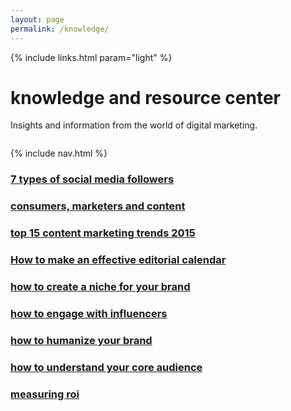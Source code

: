 ```yaml
---
layout: page
permalink: /knowledge/
---
```

<!-- hero -->
<div id="hero" class="hero hero__knowledge">
  <div class="container">
    <div class="row header-trans">
      {% include links.html param="light" %}
    </div>
    <div class="hero-content tac">
      <h1 class="hd-1">knowledge and resource center</h1>
      <p class="summary">Insights and information from the world of digital marketing.</p>
    </div>
  </div>
  <div class="skip tac">
    <a href="#content"><img src="{{ site.baseurl }}/img/i-arrow.png" alt=""></a>
  </div>
</div>
<!-- /hero -->

{% include nav.html %}


<div id="knowledge" class="mt">
  <div class="container">
    <div class="row mb">
      <div class="col-md-6">
        <a href="{{ site.baseurl }}/knowledge/7-types-of-social-media-followers.html">
          <div class="article tac" style="background-image:url('{{ site.baseurl }}/img/articles/7-types-of-social-media-followers.jpg');">
            <h3>7 types of social media followers</h3>
          </div>
        </a>
      </div>
      <div class="col-md-6">
        <a href="{{ site.baseurl }}/knowledge/consumers-marketers-and-content.html">
          <div class="article tac" style="background-image:url('{{ site.baseurl }}/img/articles/consumers-marketers-and-content.jpg');">
            <h3>consumers, marketers and content</h3>
          </div>
        </a>
      </div>
    </div>
    <div class="row mb">
      <div class="col-md-4">
        <a href="{{ site.baseurl }}/knowledge/top-15-content-marketing-trends-2015.html">
          <div class="article article-sm tac" style="background-image:url('{{ site.baseurl }}/img/articles/top-15-content-marketing-trends-2015.jpg');">
            <h3>top 15 content marketing trends 2015</h3>
          </div>
        </a>
      </div>
      <div class="col-md-4">
        <a href="{{ site.baseurl }}/knowledge/editorial-calendar.html">
          <div class="article article-sm tac" style="background-image:url('{{ site.baseurl }}/img/articles/editorial-calendar.jpg');">
            <h3>How to make an effective editorial calendar</h3>
          </div>
        </a>
      </div>
      <div class="col-md-4">
        <a href="{{ site.baseurl }}/knowledge/how-to-create-a-niche-for-your-brand.html">
          <div class="article article-sm tac" style="background-image:url('{{ site.baseurl }}/img/articles/how-to-create-a-niche-for-your-brand.jpg');">
            <h3>how to create a niche for your brand</h3>
          </div>
        </a>
      </div>
    </div>
    <div class="row mb">
      <div class="col-md-6">
        <a href="{{ site.baseurl }}/knowledge/how-to-engage-with-influencers.html">
          <div class="article tac" style="background-image:url('{{ site.baseurl }}/img/articles/how-to-engage-with-influencers.jpg');">
            <h3>how to engage with influencers</h3>
          </div>
        </a>
      </div>
      <div class="col-md-6">
        <a href="{{ site.baseurl }}/knowledge/how-to-humanize-your-brand.html">
          <div class="article tac" style="background-image:url('{{ site.baseurl }}/img/articles/how-to-humanize-your-brand.jpg');">
            <h3>how to humanize your brand</h3>
          </div>
        </a>
      </div>
    </div>
    <div class="row mb">
      <div class="col-md-4">
        <a href="article/how-to-understand-your-core-audience.html">
          <div class="article article-sm tac" style="background-image:url('{{ site.baseurl }}/img/articles/how-to-understand-your-core-audience.jpg');">
            <h3>how to understand your core audience</h3>
          </div>
        </a>
      </div>
      <div class="col-md-4">
        <a href="{{ site.baseurl }}/knowledge/measuring-roi.html">
          <div class="article article-sm tac" style="background-image:url('{{ site.baseurl }}/img/articles/measuring-roi.jpg');">
            <h3>measuring roi</h3>
          </div>
        </a>
      </div>
    </div>
  </div>
</div>